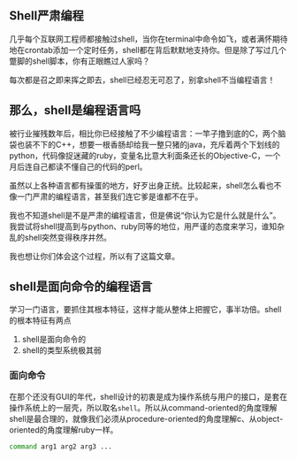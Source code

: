 Shell严肃编程
---

几乎每个互联网工程师都接触过shell，当你在terminal中命令如飞，或者满怀期待地在crontab添加一个定时任务，shell都在背后默默地支持你。但是除了写过几个蹩脚的shell脚本，你有正眼瞧过人家吗？

每次都是召之即来挥之即去，shell已经忍无可忍了，别拿shell不当编程语言！

## 那么，shell是编程语言吗

被行业摧残数年后，相比你已经接触了不少编程语言：一竿子撸到底的C，两个脑袋也装不下的C++，想要一根香肠却给我一整只猪的java，充斥着两个下划线的python，代码像捉迷藏的ruby，变量名比意大利面条还长的Objective-C，一个月后连自己都读不懂自己的代码的perl。

虽然以上各种语言都有操蛋的地方，好歹出身正统。比较起来，shell怎么看也不像一门严肃的编程语言，甚至我们连它爹是谁都不在乎。

我也不知道shell是不是严肃的编程语言，但是佛说“你认为它是什么就是什么”。我尝试将shell提高到与python、ruby同等的地位，用严谨的态度来学习，谁知杂乱的shell突然变得秩序井然。

我也想让你们体会这个过程，所以有了这篇文章。

## shell是面向命令的编程语言

学习一门语言，要抓住其根本特征，这样才能从整体上把握它，事半功倍。shell的根本特征有两点

1. shell是面向命令的
2. shell的类型系统极其弱

### 面向命令

在那个还没有GUI的年代，shell设计的初衷是成为操作系统与用户的接口，是套在操作系统上的一层壳，所以取名`shell`。所以从command-oriented的角度理解shell是最合理的，就像我们必须从procedure-oriented的角度理解c、从object-oriented的角度理解ruby一样。

``` bash
command arg1 arg2 arg3 ...
```
